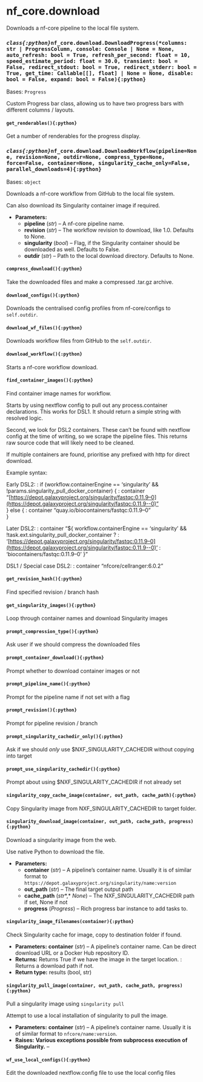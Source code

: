 # nf_core.download

Downloads a nf-core pipeline to the local file system.

### _`class{:python}`_`nf_core.download.DownloadProgress(*columns: str | ProgressColumn, console: Console | None = None, auto_refresh: bool = True, refresh_per_second: float = 10, speed_estimate_period: float = 30.0, transient: bool = False, redirect_stdout: bool = True, redirect_stderr: bool = True, get_time: Callable[[], float] | None = None, disable: bool = False, expand: bool = False){:python}`

Bases: `Progress`

Custom Progress bar class, allowing us to have two progress
bars with different columns / layouts.

#### `get_renderables(){:python}`

Get a number of renderables for the progress display.

### _`class{:python}`_`nf_core.download.DownloadWorkflow(pipeline=None, revision=None, outdir=None, compress_type=None, force=False, container=None, singularity_cache_only=False, parallel_downloads=4){:python}`

Bases: `object`

Downloads a nf-core workflow from GitHub to the local file system.

Can also download its Singularity container image if required.

- **Parameters:**
  - **pipeline** (_str_) – A nf-core pipeline name.
  - **revision** (_str_) – The workflow revision to download, like 1.0. Defaults to None.
  - **singularity** (_bool_) – Flag, if the Singularity container should be downloaded as well. Defaults to False.
  - **outdir** (_str_) – Path to the local download directory. Defaults to None.

#### `compress_download(){:python}`

Take the downloaded files and make a compressed .tar.gz archive.

#### `download_configs(){:python}`

Downloads the centralised config profiles from nf-core/configs to `self.outdir`.

#### `download_wf_files(){:python}`

Downloads workflow files from GitHub to the `self.outdir`.

#### `download_workflow(){:python}`

Starts a nf-core workflow download.

#### `find_container_images(){:python}`

Find container image names for workflow.

Starts by using nextflow config to pull out any process.container
declarations. This works for DSL1. It should return a simple string with resolved logic.

Second, we look for DSL2 containers. These can’t be found with
nextflow config at the time of writing, so we scrape the pipeline files.
This returns raw source code that will likely need to be cleaned.

If multiple containers are found, prioritise any prefixed with http for direct download.

Example syntax:

Early DSL2:
: if (workflow.containerEngine == ‘singularity’ && !params.singularity_pull_docker_container) {
: container “[https://depot.galaxyproject.org/singularity/fastqc:0.11.9–0](https://depot.galaxyproject.org/singularity/fastqc:0.11.9--0)” <br/>
} else {
: container “quay.io/biocontainers/fastqc:0.11.9–0” <br/>
}

Later DSL2:
: container “${ workflow.containerEngine == ‘singularity’ && !task.ext.singularity_pull_docker_container ?
: ‘[https://depot.galaxyproject.org/singularity/fastqc:0.11.9–0](https://depot.galaxyproject.org/singularity/fastqc:0.11.9--0)’ :
‘biocontainers/fastqc:0.11.9–0’ }”

DSL1 / Special case DSL2:
: container “nfcore/cellranger:6.0.2”

#### `get_revision_hash(){:python}`

Find specified revision / branch hash

#### `get_singularity_images(){:python}`

Loop through container names and download Singularity images

#### `prompt_compression_type(){:python}`

Ask user if we should compress the downloaded files

#### `prompt_container_download(){:python}`

Prompt whether to download container images or not

#### `prompt_pipeline_name(){:python}`

Prompt for the pipeline name if not set with a flag

#### `prompt_revision(){:python}`

Prompt for pipeline revision / branch

#### `prompt_singularity_cachedir_only(){:python}`

Ask if we should _only_ use $NXF_SINGULARITY_CACHEDIR without copying into target

#### `prompt_use_singularity_cachedir(){:python}`

Prompt about using $NXF_SINGULARITY_CACHEDIR if not already set

#### `singularity_copy_cache_image(container, out_path, cache_path){:python}`

Copy Singularity image from NXF_SINGULARITY_CACHEDIR to target folder.

#### `singularity_download_image(container, out_path, cache_path, progress){:python}`

Download a singularity image from the web.

Use native Python to download the file.

- **Parameters:**
  - **container** (_str_) – A pipeline’s container name. Usually it is of similar format
    to `https://depot.galaxyproject.org/singularity/name:version`
  - **out_path** (_str_) – The final target output path
  - **cache_path** (_str_\*,\* _None_) – The NXF_SINGULARITY_CACHEDIR path if set, None if not
  - **progress** (_Progress_) – Rich progress bar instance to add tasks to.

#### `singularity_image_filenames(container){:python}`

Check Singularity cache for image, copy to destination folder if found.

- **Parameters:**
  **container** (_str_) – A pipeline’s container name. Can be direct download URL
  or a Docker Hub repository ID.
- **Returns:**
  Returns True if we have the image in the target location.
  : Returns a download path if not.
- **Return type:**
  results (bool, str)

#### `singularity_pull_image(container, out_path, cache_path, progress){:python}`

Pull a singularity image using `singularity pull`

Attempt to use a local installation of singularity to pull the image.

- **Parameters:**
  **container** (_str_) – A pipeline’s container name. Usually it is of similar format
  to `nfcore/name:version`.
- **Raises:**
  **Various exceptions possible from subprocess execution** **of** **Singularity.** –

#### `wf_use_local_configs(){:python}`

Edit the downloaded nextflow.config file to use the local config files
